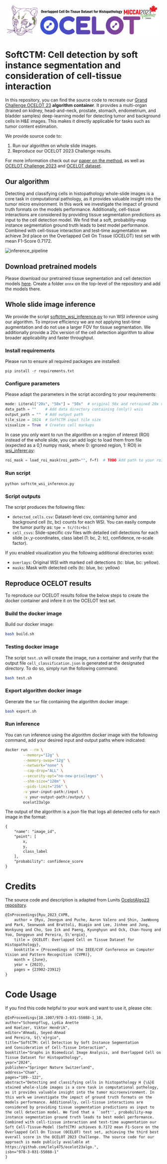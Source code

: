 ![OCELOT LOGO](logo/ocelot_banner.png)

# SoftCTM: Cell detection by soft instance segmentation and consideration of cell-tissue interaction

In this repository, you can find the source code to recreate our [Grand Challenge OCELOT 23](https://ocelot2023.grand-challenge.org/) **algorithm container**. 
It provides a multi-organ (trained on kidney, head-and-neck, prostate, stomach, endometrium, and bladder samples) deep-learning model for detecting tumor and background cells in H&E images. This makes it directly applicable for tasks such as tumor content estimation. 

We provide source code to:
1. Run our algorithm on whole slide images.
2. Reproduce our OCELOT 2023 Challenge results.

For more information check out our [paper on the method](https://arxiv.org/abs/2312.12151), as well as [OCELOT Challenge 2023](https://ocelot2023.grand-challenge.org/) and [OCELOT dataset](https://lunit-io.github.io/research/publications/ocelot/).

## Our algorithm
Detecting and classifying cells in histopathology whole-slide images is a core task in computational pathology, as it provides valuable insight into the tumor micro environment. In this work we investigate the impact of ground truth formats on the models performance. Additionally, cell-tissue interactions are considered by providing tissue segmentation predictions as input to the cell detection model. We find that a soft, probability-map instance segmentation ground truth leads to best model performance. Combined with cell-tissue interaction and test-time augmentation we achieve 3rd place on the Overlapped Cell On Tissue (OCELOT) test set with mean F1-Score 0.7172.

![inference_pipeline](https://github.com/lely475/lely475/assets/62755943/74c0b66e-caaf-496c-9ed3-a626aed1da3f)

## Download pretrained models
Please download our pretrained tissue segmentation and cell detection models [here](https://1drv.ms/f/s!Aqry0_PzRNA6gdEhYsuOSooj7PP-Gg?e=9kQiE2).
Create a folder `onnx` on the top-level of the repository and add the models there.

## Whole slide image inference
We provide the script [softctm_wsi_inference.py](softctm_wsi_inference.py) to run WSI inference using our algorithm.
To improve efficiency we are not applying test-time augmentation and do not use a larger FOV for tissue segmentation.
We additionally provide a 20x version of the cell detection algorithm to allow broader applicability and faster throughput.

### Install requirements
Please run to ensure all required packages are installed:
```
pip install -r requirements.txt
```

### Configure parameters
Please adapt the parameters in the script according to your requirements:
```python
mode: Literal["20x", "50x"] = "50x"  # original 50x and retrained 20x version
data_path = ""    # Add data directory containing (only!) wsis
output_path = ""  # Add output path
tile_size = 1024  # SoftCTM input tile size
visualize = True  # Creates cell markups
```

In case you only want to run the algorithm on a region of interest (ROI) instead of the whole slide, you can add logic to load them from file (expected as a 0,1 numpy mask, where 0: ignored region, 1: ROI) in [wsi_inferer.py](https://github.com/lely475/ocelot23algo/blob/f975e726552ead08e48ef04e2cf86eb27422cc47/util/wsi_inferer.py#L229):
```python
roi_mask = load_roi_mask(roi_path="", f=f)  # TODO Add path to your roi mask
```

### Run script
```
python softctm_wsi_inference.py
```

### Script outputs
The script produces the following files:
- `detected_cells.csv`: Dataset-level csv, containing tumor and background cell (tc, bc) counts for each WSI. You can easily compute the tumor purity as: `tpe = tc/(tc+bc)`
- `cell_csvs`: Slide-specific csv files with detailed cell detections for each slide (x-,y-coordinates, class label (1: bc, 2: tc), confidence, re-scale factor). 

If you enabled visualization you the following additional directories exist:
- `overlays`: Original WSI with marked cell detections (tc: blue, bc: yellow).
- `masks`: Mask with detected cells (tc: blue, bc: yellow)

## Reproduce OCELOT results
To reproduce our OCELOT results follow the below steps to create the docker container and infere it on the OCELOT test set.

### Build the docker image

Build our docker image:

```bash
bash build.sh
```

### Testing docker image

The script `test.sh` will create the image, run a container and verify that the output file `cell_classification.json` is generated at the designated directory. To do so, simply run the following command:

```bash
bash test.sh
```

### Export algorithm docker image

Generate the `tar` file containing the algorithm docker image:

```bash
bash export.sh
```

### Run inference

You can run inference using the algorithm docker image with the following command, add your desired input and output paths where indicated:
```bash
docker run --rm \
        --memory="12g" \
        --memory-swap="12g" \
        --network="none" \
        --cap-drop="ALL" \
        --security-opt="no-new-privileges" \
        --shm-size="128m" \
        --pids-limit="256" \
        -v your-input-path:/input \
        -v your-output-path:/output/ \
        ocelot23algo
```

The output of the algorithm is a json file that logs all detected cells for each image in the format:
```
{
    "name": "image_id",
    "point": [
        x,
        y,
        class_label
    ],
    "probability": confidence_score
}
```

# Credits
The source code and description is adapted from Lunits [OcelotAlgo23 repository](https://github.com/lunit-io/ocelot23algo).
```
@InProceedings{Ryu_2023_CVPR,
    author = {Ryu, Jeongun and Puche, Aaron Valero and Shin, JaeWoong and Park, Seonwook and Brattoli, Biagio and Lee, Jinhee and Jung, Wonkyung and Cho, Soo Ick and Paeng, Kyunghyun and Ock, Chan-Young and Yoo, Donggeun and Pereira, S\'ergio},
    title = {OCELOT: Overlapped Cell on Tissue Dataset for Histopathology},
    booktitle = {Proceedings of the IEEE/CVF Conference on Computer Vision and Pattern Recognition (CVPR)},
    month = {June},
    year = {2023},
    pages = {23902-23912}
}
```

# Code Usage
If you find this code helpful to your work and want to use it, please cite:
```
@InProceedings{10.1007/978-3-031-55088-1_10,
author="Schoenpflug, Lydia Anette
and Koelzer, Viktor Hendrik",
editor="Ahmadi, Seyed-Ahmad
and Pereira, S{\'e}rgio",
title="SoftCTM: Cell Detection by Soft Instance Segmentation and Consideration of Cell-Tissue Interaction",
booktitle="Graphs in Biomedical Image Analysis, and Overlapped Cell on Tissue Dataset for Histopathology",
year="2024",
publisher="Springer Nature Switzerland",
address="Cham",
pages="109--122",
abstract="Detecting and classifying cells in histopathology H {\&}E stained whole-slide images is a core task in computational pathology, as it provides valuable insight into the tumor microenvironment. In this work we investigate the impact of ground truth formats on the models performance. Additionally, cell-tissue interactions are considered by providing tissue segmentation predictions as input to the cell detection model. We find that a ``soft'', probability-map instance segmentation ground truth leads to best model performance. Combined with cell-tissue interaction and test-time augmentation our Soft Cell-Tissue-Model (SoftCTM) achieves 0.7172 mean F1-Score on the Overlapped Cell On Tissue (OCELOT) test set, achieving the third best overall score in the OCELOT 2023 Challenge. The source code for our approach is made publicly available at https://github.com/lely475/ocelot23algo.",
isbn="978-3-031-55088-1"
}

```
